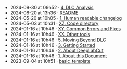   
  
- 2024-09-30 at 09h52 · [4. DLC Analysis](./4.%20DLC%20Analysis.md)  
- 2024-08-20 at 13h36 · [README](./README.md)  
- 2024-05-20 at 10h05 · [1. Human readable changelog](./1.%20Human%20readable%20changelog.md)  
- 2024-05-03 at 10h31 · [XZ. Code directory](./XZ.%20Code%20directory.md)  
- 2024-01-16 at 10h46 · [XY. Common Errors and Fixes](./XY.%20Common%20Errors%20and%20Fixes.md)  
- 2024-01-16 at 10h46 · [XX. Other tools](./XX.%20Other%20tools.md)  
- 2024-01-16 at 10h46 · [5. Moving Beyond DLC](./5.%20Moving%20Beyond%20DLC.md)  
- 2024-01-16 at 10h46 · [3. Getting Started](./3.%20Getting%20Started.md)  
- 2024-01-16 at 10h46 · [2. About DeepLabCut](./2.%20About%20DeepLabCut.md)  
- 2024-01-16 at 10h46 · [1. About this Document](./1.%20About%20this%20Document.md)  
- 2023-09-04 at 10h51 · [basic_template](./basic_template.md)  
